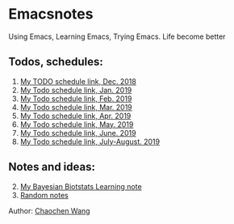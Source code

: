 # Emacsnotes
Using Emacs, Learning Emacs, Trying Emacs. Life become better

## Todos, schedules:

1. [My TODO schedule link, Dec. 2018](https://wangcc.me/Emacsnotes/TODO)
3. [My Todo schedule link, Jan. 2019](https://wangcc.me/Emacsnotes/Todo201901)
4. [My Todo schedule link, Feb. 2019](https://wangcc.me/Emacsnotes/Todo201902)
5. [My Todo schedule link, Mar. 2019](https://wangcc.me/Emacsnotes/Todo201903)
6. [My Todo schedule link, Apr. 2019](https://wangcc.me/Emacsnotes/Todo201904)
7. [My Todo schedule link, May. 2019](https://wangcc.me/Emacsnotes/Todo201905)
8. [My Todo schedule link, June. 2019](https://wangcc.me/Emacsnotes/Todo201906)
9. [My Todo schedule link, July-August. 2019](https://wangcc.me/Emacsnotes/Todo201907)

## Notes and ideas:
2. [My Bayesian Biotstats Learning note](https://wangcc.me/Emacsnotes/Notes_from_learning_Bayesian_Biostat)
1. [Random notes](https://wangcc.me/Emacsnotes/Randomnotes)

Author: [Chaochen Wang](https://wangcc.me)

